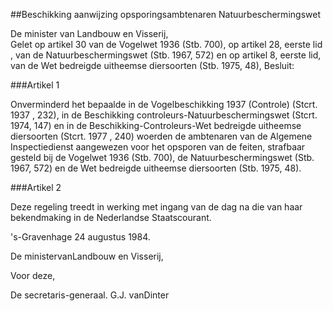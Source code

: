 <meta http-equiv='Content-Type' content='text/html; charset=utf-8' />

##Beschikking aanwijzing opsporingsambtenaren Natuurbeschermingswet

De minister van Landbouw en Visserij,  
Gelet op artikel 30 van de Vogelwet 1936 (Stb. 700), op artikel 28, eerste lid , van de Natuurbeschermingswet (Stb. 1967, 572) en op artikel 8, eerste lid, van de Wet bedreigde uitheemse diersoorten (Stb. 1975, 48),
Besluit:    

###Artikel 1 

Onverminderd het bepaalde in de Vogelbeschikking 1937 (Controle) (Stcrt. 1937 , 232), in de Beschikking controleurs-Natuurbeschermingswet (Stcrt. 1974, 147) en in de Beschikking-Controleurs-Wet bedreigde uitheemse diersoorten (Stcrt. 1977 , 240) woerden de ambtenaren van de Algemene Inspectiedienst aangewezen voor het opsporen van de feiten, strafbaar gesteld bij de Vogelwet 1936 (Stb. 700), de Natuurbeschermingswet (Stb. 1967, 572) en de Wet bedreigde uitheemse diersoorten (Stb. 1975, 48). 

###Artikel 2 

Deze regeling treedt in werking met ingang van de dag na die van haar bekendmaking in de Nederlandse Staatscourant. 

's-Gravenhage
24 augustus 1984. 

De
ministervanLandbouw en Visserij, 

Voor deze,

De
secretaris-generaal.
G.J. vanDinter   
